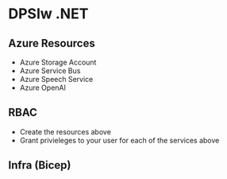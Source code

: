# DPSIw .NET

## Azure Resources

- Azure Storage Account
- Azure Service Bus
- Azure Speech Service
- Azure OpenAI


## RBAC

- Create the resources above
- Grant privieleges to your user for each of the services above


## Infra (Bicep)



